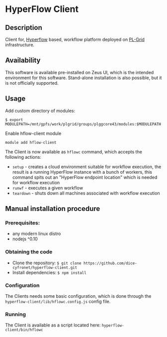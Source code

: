 # HyperFlow Client

## Description

Client for, [Hyperflow](http://github.com/dice-cyfronet/hyperflow) based, workflow platform deployed on [PL-Grid](http://plgrid.pl) infrastructure.

## Availability

This software is available pre-installed on Zeus UI, which is the intended environment for this software. Stand-alone installation is also possible, but it is not officially supported.

## Usage

Add custom directory of modules:

`$ export MODULEPATH=/mnt/gpfs/work/plgrid/groups/plggcore43/modules:$MODULEPATH`

Enable hflow-client module

`module add hflow-client`

The Client is now available as `hflowc` command, which accepts the following actions:

 * `setup` - creates a cloud environment suitable for workflow execution, the result is a running HyperFlow instance with a bunch of workers, this command spits out an "HyperFlow endpoint location" which is needed for workflow execution
 * `runwf` - executes a given workflow
 * `teardown` - shuts down all machines associated with workflow execution

## Manual installation procedure

### Prerequisites:

 * any modern linux distro
 * nodejs ^0.10
 
### Obtaining the code

 * Clone the repository: `$ git clone https://github.com/dice-cyfronet/hyperflow-client.git`
 * Install dependencies: `$ npm install`
 
### Configuration

The Clients needs some basic configuration, which is done through the `hyperflow-client/lib/hflowc.config.js` config file.

### Running

The Client is available as a script located here: `hyperflow-client/bin/hflowc`
